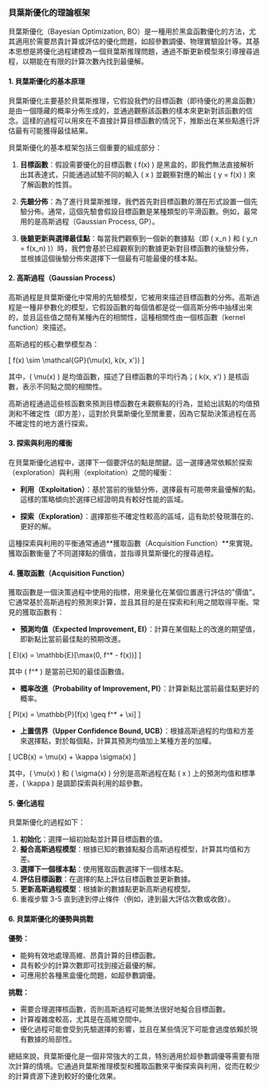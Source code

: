### **貝葉斯優化的理論框架**

貝葉斯優化（Bayesian Optimization, BO）是一種用於黑盒函數優化的方法，尤其適用於需要昂貴計算或評估的優化問題，如超參數調優、物理實驗設計等。其基本思想是將優化過程建模為一個貝葉斯推理問題，通過不斷更新模型來引導搜尋過程，以期能在有限的計算次數內找到最優解。

#### **1. 貝葉斯優化的基本原理**

貝葉斯優化主要基於貝葉斯推理，它假設我們的目標函數（即待優化的黑盒函數）是由一個隱藏的概率分佈生成的，並通過觀察該函數的樣本來更新對該函數的信念。這樣的過程可以用來在不直接計算目標函數的情況下，推斷出在某些點進行評估最有可能獲得最佳結果。

貝葉斯優化的基本框架包括三個重要的組成部分：

1. **目標函數**：假設需要優化的目標函數 \( f(x) \) 是黑盒的，即我們無法直接解析出其表達式，只能通過試驗不同的輸入 \( x \) 並觀察對應的輸出 \( y = f(x) \) 來了解函數的性質。
   
2. **先驗分佈**：為了進行貝葉斯推理，我們首先對目標函數的潛在形式設置一個先驗分佈。通常，這個先驗會假設目標函數是某種類型的平滑函數。例如，最常用的是高斯過程（Gaussian Process, GP）。

3. **後驗更新與選擇最佳點**：每當我們觀察到一個新的數據點（即 \( x_n \) 和 \( y_n = f(x_n) \)）時，我們會基於已經觀察到的數據更新對目標函數的後驗分佈，並根據這個後驗分佈來選擇下一個最有可能最優的樣本點。

#### **2. 高斯過程（Gaussian Process）**

高斯過程是貝葉斯優化中常用的先驗模型，它被用來描述目標函數的分佈。高斯過程是一種非參數化的模型，它假設函數的每個值都是從一個高斯分佈中抽樣出來的，並且這些值之間有某種內在的相關性，這種相關性由一個核函數（kernel function）來描述。

高斯過程的核心數學模型為：

\[
f(x) \sim \mathcal{GP}(\mu(x), k(x, x'))
\]

其中，\( \mu(x) \) 是均值函數，描述了目標函數的平均行為；\( k(x, x') \) 是核函數，表示不同點之間的相關性。

高斯過程通過這些核函數來預測目標函數在未觀察點的行為，並給出該點的均值預測和不確定性（即方差），這對於貝葉斯優化至關重要，因為它幫助決策過程在高不確定性的地方進行探索。

#### **3. 探索與利用的權衡**

在貝葉斯優化過程中，選擇下一個要評估的點是關鍵。這一選擇通常依賴於探索（exploration）與利用（exploitation）之間的權衡：

- **利用（Exploitation）**：基於當前的後驗分佈，選擇最有可能帶來最優解的點。這樣的策略傾向於選擇已經證明具有較好性能的區域。
  
- **探索（Exploration）**：選擇那些不確定性較高的區域，這有助於發現潛在的、更好的解。

這種探索與利用的平衡通常通過**獲取函數（Acquisition Function）**來實現。獲取函數衡量了不同選擇點的價值，並指導貝葉斯優化的搜尋過程。

#### **4. 獲取函數（Acquisition Function）**

獲取函數是一個決策過程中使用的指標，用來量化在某個位置進行評估的"價值"。它通常基於高斯過程的預測來計算，並且其目的是在探索和利用之間取得平衡。常見的獲取函數有：

- **預測均值（Expected Improvement, EI）**：計算在某個點上的改進的期望值，即新點比當前最佳點的預期改進。

\[
EI(x) = \mathbb{E}[\max(0, f^* - f(x))]
\]

其中 \( f^* \) 是當前已知的最佳函數值。

- **概率改進（Probability of Improvement, PI）**：計算新點比當前最佳點更好的概率。

\[
PI(x) = \mathbb{P}[f(x) \geq f^* + \xi]
\]

- **上置信界（Upper Confidence Bound, UCB）**：根據高斯過程的均值和方差來選擇點，對於每個點，計算其預測均值加上某種方差的加權。

\[
UCB(x) = \mu(x) + \kappa \sigma(x)
\]

其中，\( \mu(x) \) 和 \( \sigma(x) \) 分別是高斯過程在點 \( x \) 上的預測均值和標準差，\( \kappa \) 是調節探索與利用的超參數。

#### **5. 優化過程**

貝葉斯優化的過程如下：

1. **初始化**：選擇一組初始點並計算目標函數的值。
2. **擬合高斯過程模型**：根據已知的數據點擬合高斯過程模型，計算其均值和方差。
3. **選擇下一個樣本點**：使用獲取函數選擇下一個樣本點。
4. **評估目標函數**：在選擇的點上評估目標函數並更新數據。
5. **更新高斯過程模型**：根據新的數據點更新高斯過程模型。
6. 重複步驟 3-5 直到達到停止條件（例如，達到最大評估次數或收斂）。

#### **6. 貝葉斯優化的優勢與挑戰**

**優勢：**
- 能夠有效地處理高維、昂貴計算的目標函數。
- 具有較少的計算次數即可找到接近最優的解。
- 可應用於各種黑盒優化問題，如超參數調優。

**挑戰：**
- 需要合理選擇核函數，否則高斯過程可能無法很好地擬合目標函數。
- 計算複雜度較高，尤其是在高維空間中。
- 優化過程可能會受到先驗選擇的影響，並且在某些情況下可能會過度依賴於現有數據的局部性。

總結來說，貝葉斯優化是一個非常強大的工具，特別適用於超參數調優等需要有限次計算的情境。它通過貝葉斯推理模型和獲取函數來平衡探索與利用，從而在較少的計算資源下達到較好的優化效果。